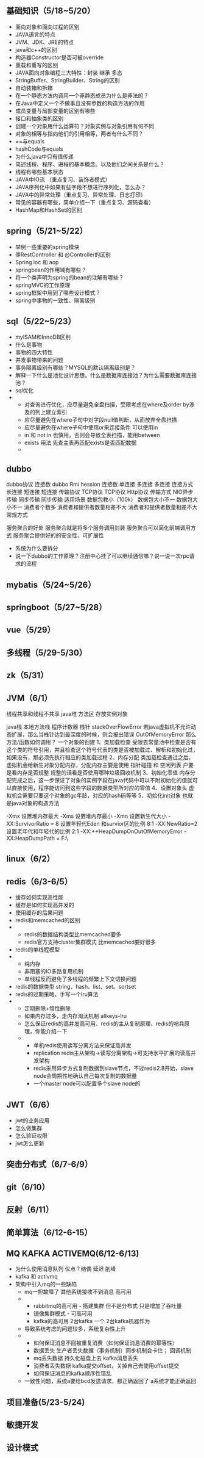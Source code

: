 ## 基础知识（5/18~5/20）

- 面向对象和面向过程的区别
- JAVA语言的特点
- JVM、JDK、JRE的特点
- java和c++的区别
- 构造器Constructor是否可被override
- 重载和重写的区别
- JAVA面向对象编程三大特性：封装 继承 多态
- StringBuffer、StringBuilder、String的区别
- 自动装箱和拆箱
- 在一个静态方法内调用一个非静态成员为什么是非法的？
- 在Java中定义一个不做事且没有参数的构造方法的作用
- 成员变量与局部变量的区别有哪些
- 接口和抽象类的区别
- 创建一个对象用什么运算符？对象实例与对象引用有何不同
- 对象的相等与指向他们的引用相等，两者有什么不同？
- ==与equals
- hashCode与equals
- 为什么java中只有值传递
- 简述线程、程序、进程的基本概念。以及他们之间关系是什么？
- 线程有哪些基本状态
- JAVA中IO流 （重点复习、装饰者模式）
- JAVA序列化中如果有些字段不想进行序列化，怎么办？
- JAVA中的异常处理（重点复习、异常处理、日志打印）
- 常见的容器有哪些，简单介绍一下（重点复习、源码查看）
- HashMap和HashSet的区别

## spring（5/21~5/22）

- 举例一些重要的spring模块
- @RestController 和 @Controller的区别
- Spring ioc 和 aop
- springbean的作用域有哪些？
- 将一个类声明为spring的bean的注解有哪些？
- springMVC的工作原理
- spring框架中用到了哪些设计模式？
- spring中事物的一致性、隔离级别

## sql（5/22~5/23）

- myISAM和InnoDB区别
- 什么是事物
- 事物的四大特性
- 并发事物带来的问题
- 事务隔离级别有哪些？MYSQL的默认隔离级别是？
- 解释一下什么是池化设计思想。什么是数据库连接池？为什么需要数据库连接池？
- sql优化
- - 对查询进行优化，应尽量避免全盘扫描，受限考虑在where及order by涉及的列上建立索引
  - 应尽量避免在where子句中对字段null值判断，从而放弃全盘扫描
  - 应尽量避免在where子句中使用or来连接条件 可以使用in
  - in 和 not in 也慎用，否则会导致全表扫描，能用between
  - exists 用法 先查主表再匹配exists是否匹配数据
  - 
## dubbo
dubbo协议
连接数 dubbo Rmi hession
连接数 单连接 多连接 多连接
连接方式 长连接 短连接 短连接
传输协议 TCP协议 TCP协议 Http协议
传输方式 NIO异步传输 同步传输 同步传输
适用场景 数据包教小（100k） 数据包大小不一 数据包大小不一
		 消费者个数多 消费者和提供者数量相差不大 消费者和提供者数量相差不大
		 常规方式

服务聚合的好处
服务聚合就是将多个服务调用封装
服务聚合可以简化前端调用方式
服务聚合提供好的的安全性、可扩展性

- 系统为什么要拆分
- 说一下dubbo的工作原理？注册中心挂了可以继续通信嘛？说一说一次rpc请求的流程
## mybatis（5/24~5/26）

## springboot（5/27~5/28）

## vue（5/29）

## 多线程（5/29-5/30）

## zk（5/31）

## JVM（6/1）
线程共享和线程不共享
java堆 方法区
存放实例对象

java栈 本地方法栈 程序计数器
栈针
stackOverFlowError
若java虚拟机不允许动态扩展，那么当栈针达到最深度的时候，则会报出错误
OutOfMemoryError
那么方法/函数如何调用？
一个对象的创建
1、类加载检查
受限去常量池中检查是否有这个类的符号引用，并且检查这个符号代表的类是否被加载过、解析和初始化过，如果没有，那必须先执行相应的类加载过程
2、内存分配
类加载检查通过之后，虚拟机会给新生对象分配内存，分配内存主要是使用 指针碰撞 和 空闲列表 户要是看内存是否规整 规整的话看是否使用哪种垃圾回收机制
3、初始化零值
内存分配完成之后，这一步保证了对象的实例字段在java代码中可以不附初始化的值就可以直接使用，程序能访问到这些字段的数据类型所对应的零值
4、设置对象头
虚拟机会需要只要这个对象的gc年龄，对应的hash码等等
5、初始化init对象
也就是java对象的构造方法

-Xmx 设置堆内存最大
-Xms 设置堆内存最小
-Xmn 设置新生代大小
-XX:SurvivorRatio = 8 设置年轻代Eden 和survior区的比例 8:1
-XX:NewRatio=2 设置老年代和年轻代的比例 2:1
-XX:++HeapDumpOnOutOfMemoryError -XX:HeapDumpPath = F:\
## linux（6/2）

## redis（6/3-6/5）
- 缓存如何实现高性能
- 缓存是如何实现高并发的
- 使用缓存的后果问题
- redis和memcached的区别
- - redis的数据结构类型比memcached要多
  - redis官方支持cluster集群模式 比memcached要好很多
- redis的单线程模型
- - 纯内存
  - 非阻塞的IO多路复用机制
  - 单线程反而避免了多线程的频繁上下文切换问题
- redis的数据类型 string、hash、list、set。sortset
- redis的过期策略，手写一个lru算法
- - 定期删除+惰性删除
  - 如果内存过多，走内存淘汰机制 allkeys-lru
  - 怎么保证redis的高并发高可用、redis的主从复制原理、redis的哨兵原理，你能介绍一下
  - - 单机redis使用读写分离方法来保证高并发 
    - replication redis主从架构->读写分离架构->可支持水平扩展的读高并发架构
    - redis采用异步方式复制数据到slave节点，不过redis2.8开始，slave node会周期性地确认自己每次复制的数据量
    - 一个master node可以配置多个slave node的
## JWT（6/6）
- jwt的业务应用
- 怎么做集群
- 怎么验证权限
- jwt怎么更新
## 突击分布式（6/7-6/9）

## git（6/10）

## 反射（6/11）

## 简单算法（6/12-6-15）

## MQ KAFKA ACTIVEMQ(6/12-6/13)
- 为什么使用消息队列 优点？结偶 延迟 削峰
- kafka 和 activmq
- 架构中引入mq的一些缺陷
  - mq一担故障了 其他系统接收不到消息 高可用
  - - rabbitmq的高可用 -  搭建集群 但不是分布式 只是增加了吞吐量
    - 镜像集群模式 - 可高可用
    - kafka的高可用 2台kafka 一个 2台kafka机器作为 
  - 导致系统考虑的问题较多，系统复杂性上升
  - - 如何保证消息不回被重复消费（如何保证消息消费的幂等性）
    - 数据丢失 生产者丢失数据（事务机制）同步机制会卡住； 回调机制
    - mq丢失数据 持久化磁盘上去  kafka消息丢失
    - 消费者丢失数据 kafka提交offset，关掉自己去使用offset提交
    - 如何保证消息的kafka顺序性错乱
  - 一致性问题，系统a要给bcd发送请求，都正确返回了 a系统才能正确返回
## 项目准备(5/23-5/24)

## 敏捷开发

## 设计模式


